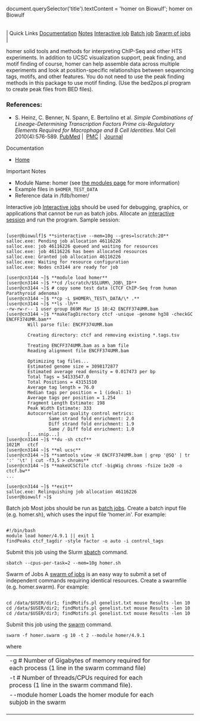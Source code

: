 

document.querySelector('title').textContent = 'homer on Biowulf';
homer on Biowulf


|  |
| --- |
| 
Quick Links
[Documentation](#doc)
[Notes](#notes)
[Interactive job](#int) 
[Batch job](#sbatch) 
[Swarm of jobs](#swarm) 
 |


homer solid tools and methods for interpreting ChIP-Seq and other HTS
experiments. In addition to UCSC visualization support, peak finding, and
motif finding of course, homer can help assemble data across multiple
experiments and look at position-specific relationships between sequencing
tags, motifs, and other features. You do not need to use the peak finding
methods in this package to use motif finding. (Use the bed2pos.pl program to
create peak files from BED files).


### References:


* S. Heinz, C. Benner, N. Spann, E. Bertolino et al. 
 *Simple Combinations of Lineage-Determining Transcription Factors Prime cis-Regulatory Elements
 Required for Macrophage and B Cell Identities*. Mol Cell 2010(4):576-589.
 [PubMed](https://www.ncbi.nlm.nih.gov/pubmed/20513432) | 
 [PMC](https://www.ncbi.nlm.nih.gov/pmc/articles/PMC2898526/) | 
 [Journal](https://www.sciencedirect.com/science/article/pii/S1097276510003667?via%3Dihub)


Documentation
* [Home](http://homer.ucsd.edu/homer)


Important Notes
* Module Name: homer (see [the modules page](/apps/modules.html) for more information)
* Example files in `$HOMER_TEST_DATA`
* Reference data in /fdb/homer/



Interactive job
[Interactive jobs](/docs/userguide.html#int) should be used for debugging, graphics, or applications that cannot be run as batch jobs.
Allocate an [interactive session](/docs/userguide.html#int) and run the program. Sample session:



```

[user@biowulf]$ **sinteractive --mem=10g --gres=lscratch:20**
salloc.exe: Pending job allocation 46116226
salloc.exe: job 46116226 queued and waiting for resources
salloc.exe: job 46116226 has been allocated resources
salloc.exe: Granted job allocation 46116226
salloc.exe: Waiting for resource configuration
salloc.exe: Nodes cn3144 are ready for job

[user@cn3144 ~]$ **module load homer**
[user@cn3144 ~]$ **cd /lscratch/$SLURM\_JOB\_ID**
[user@cn3144 ~]$ # copy some test data (CTCF ChIP-Seq from human Parathyroid adenoma)
[user@cn3144 ~]$ **cp -L $HOMER\_TEST\_DATA/\* .**
[user@cn3144 ~]$ **ls -lh**
-rw-rw-r-- 1 user group 869M Mar 15 10:42 ENCFF374UMR.bam
[user@cn3144 ~]$ **makeTagDirectory ctcf -unique -genome hg38 -checkGC ENCFF374UMR.bam**
        Will parse file: ENCFF374UMR.bam

        Creating directory: ctcf and removing existing *.tags.tsv

        Treating ENCFF374UMR.bam as a bam file
        Reading alignment file ENCFF374UMR.bam

        Optimizing tag files...
        Estimated genome size = 3098172877
        Estimated average read density = 0.017473 per bp
        Total Tags = 54133547.0
        Total Positions = 43151510
        Average tag length = 76.0
        Median tags per position = 1 (ideal: 1)
        Average tags per position = 1.254
        Fragment Length Estimate: 198
        Peak Width Estimate: 333
        Autocorrelation quality control metrics:
                Same strand fold enrichment: 2.0
                Diff strand fold enrichment: 1.9
                Same / Diff fold enrichment: 1.0
        [...snip...]
[user@cn3144 ~]$ **du -sh ctcf**
1021M   ctcf
[user@cn3144 ~]$ **ml ucsc**
[user@cn3144 ~]$ **samtools view -H ENCFF374UMR.bam | grep '@SQ' | tr ':' '\t' | cut -f3,5 > chroms**
[user@cn3144 ~]$ **makeUCSCfile ctcf -bigWig chroms -fsize 1e20 -o ctcf.bw**
...

[user@cn3144 ~]$ **exit**
salloc.exe: Relinquishing job allocation 46116226
[user@biowulf ~]$

```


Batch job
Most jobs should be run as [batch jobs](/docs/userguide.html#submit).
Create a batch input file (e.g. homer.sh), which uses the input file 'homer.in'. For example:



```

#!/bin/bash
module load homer/4.9.1 || exit 1
findPeaks ctcf_tagdir -style factor -o auto -i control_tags

```

Submit this job using the Slurm [sbatch](/docs/userguide.html) command.



```
sbatch --cpus-per-task=2 --mem=10g homer.sh
```

Swarm of Jobs 
A [swarm of jobs](/apps/swarm.html) is an easy way to submit a set of independent commands requiring identical resources.
Create a swarmfile (e.g. homer.swarm). For example:



```

cd /data/$USER/dir1; findMotifs.pl genelist.txt mouse Results -len 10
cd /data/$USER/dir2; findMotifs.pl genelist.txt mouse Results -len 10
cd /data/$USER/dir3; findMotifs.pl genelist.txt mouse Results -len 10

```

Submit this job using the [swarm](/apps/swarm.html) command.



```
swarm -f homer.swarm -g 10 -t 2 --module homer/4.9.1
```

where


|  |  |  |  |  |  |
| --- | --- | --- | --- | --- | --- |
| -g #  Number of Gigabytes of memory required for each process (1 line in the swarm command file)
 | -t #  Number of threads/CPUs required for each process (1 line in the swarm command file).
 | --module homer  Loads the homer module for each subjob in the swarm 
 | |
 | |
 | |








